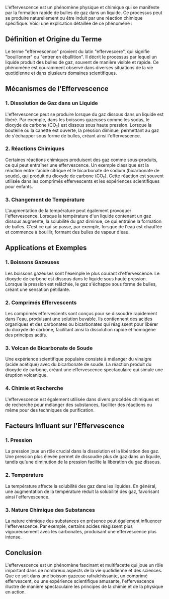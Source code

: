 L'effervescence est un phénomène physique et chimique qui se manifeste par la formation rapide de bulles de gaz dans un liquide. Ce processus peut se produire naturellement ou être induit par une réaction chimique spécifique. Voici une explication détaillée de ce phénomène :

## Définition et Origine du Terme

Le terme "effervescence" provient du latin "effervescere", qui signifie "bouillonner" ou "entrer en ébullition". Il décrit le processus par lequel un liquide produit des bulles de gaz, souvent de manière visible et rapide. Ce phénomène est couramment observé dans diverses situations de la vie quotidienne et dans plusieurs domaines scientifiques.

## Mécanismes de l'Effervescence

### 1. **Dissolution de Gaz dans un Liquide**

L'effervescence peut se produire lorsque du gaz dissous dans un liquide est libéré. Par exemple, dans les boissons gazeuses comme les sodas, le dioxyde de carbone (CO₂) est dissous sous haute pression. Lorsque la bouteille ou la canette est ouverte, la pression diminue, permettant au gaz de s'échapper sous forme de bulles, créant ainsi l'effervescence.

### 2. **Réactions Chimiques**

Certaines réactions chimiques produisent des gaz comme sous-produits, ce qui peut entraîner une effervescence. Un exemple classique est la réaction entre l'acide citrique et le bicarbonate de sodium (bicarbonate de soude), qui produit du dioxyde de carbone (CO₂). Cette réaction est souvent utilisée dans les comprimés effervescents et les expériences scientifiques pour enfants.

### 3. **Changement de Température**

L'augmentation de la température peut également provoquer l'effervescence. Lorsque la température d'un liquide contenant un gaz dissous augmente, la solubilité du gaz diminue, ce qui entraîne la formation de bulles. C'est ce qui se passe, par exemple, lorsque de l'eau est chauffée et commence à bouillir, formant des bulles de vapeur d'eau.

## Applications et Exemples

### 1. **Boissons Gazeuses**

Les boissons gazeuses sont l'exemple le plus courant d'effervescence. Le dioxyde de carbone est dissous dans le liquide sous haute pression. Lorsque la pression est relâchée, le gaz s'échappe sous forme de bulles, créant une sensation pétillante.

### 2. **Comprimés Effervescents**

Les comprimés effervescents sont conçus pour se dissoudre rapidement dans l'eau, produisant une solution buvable. Ils contiennent des acides organiques et des carbonates ou bicarbonates qui réagissent pour libérer du dioxyde de carbone, facilitant ainsi la dissolution rapide et homogène des principes actifs.

### 3. **Volcan de Bicarbonate de Soude**

Une expérience scientifique populaire consiste à mélanger du vinaigre (acide acétique) avec du bicarbonate de soude. La réaction produit du dioxyde de carbone, créant une effervescence spectaculaire qui simule une éruption volcanique.

### 4. **Chimie et Recherche**

L'effervescence est également utilisée dans divers procédés chimiques et de recherche pour mélanger des substances, faciliter des réactions ou même pour des techniques de purification.

## Facteurs Influant sur l'Effervescence

### 1. **Pression**

La pression joue un rôle crucial dans la dissolution et la libération des gaz. Une pression plus élevée permet de dissoudre plus de gaz dans un liquide, tandis qu'une diminution de la pression facilite la libération du gaz dissous.

### 2. **Température**

La température affecte la solubilité des gaz dans les liquides. En général, une augmentation de la température réduit la solubilité des gaz, favorisant ainsi l'effervescence.

### 3. **Nature Chimique des Substances**

La nature chimique des substances en présence peut également influencer l'effervescence. Par exemple, certains acides réagissent plus vigoureusement avec les carbonates, produisant une effervescence plus intense.

## Conclusion

L'effervescence est un phénomène fascinant et multifacette qui joue un rôle important dans de nombreux aspects de la vie quotidienne et des sciences. Que ce soit dans une boisson gazeuse rafraîchissante, un comprimé effervescent, ou une expérience scientifique amusante, l'effervescence illustre de manière spectaculaire les principes de la chimie et de la physique en action.